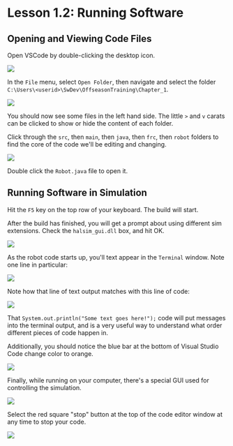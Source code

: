 
# Lesson 1.2: Running Software

## Opening and Viewing Code Files

Open VSCode by double-clicking the desktop icon. 

![](doc/desktop_icon.png)

In the `File` menu, select `Open Folder`, then navigate and select the folder `C:\Users\<userid>\SwDev\OffseasonTraining\Chapter_1`. 

![](doc/vsCode_open_folder.png)

You should now see some files in the left hand side. The little `>` and `v` carats can be clicked to show or hide the content of each folder.

Click through the `src`, then `main`, then `java`, then `frc`, then `robot` folders to find the core of the code we'll be editing and changing. 

![](doc/vsCode_side_file_explorer.png)

Double click the `Robot.java` file to open it. 

## Running Software in Simulation

Hit the `F5` key on the top row of your keyboard. The build will start.

After the build has finished, you will get a prompt about using different sim extensions. Check the `halsim_gui.dll` box, and hit OK.

![](doc/run_hal.png)

As the robot code starts up, you'll text appear in the `Terminal` window. Note one line in particular:

![](doc/program_start.png)

Note how that line of text output matches with this line of code:

![](doc/print_source.png)

That `System.out.println("Some text goes here!");` code will put messages into the terminal output, and is a very useful way to understand what order different pieces of code happen in.

Additionally, you should notice the blue bar at the bottom of Visual Studio Code change color to orange.

![](doc/orange_code_running.png)

Finally, while running on your computer, there's a special GUI used for controlling the simulation.

![](doc/robot_sim_gui.png)

Select the red square "stop" button at the top of the code editor window at any time to stop your code.

![](doc/code_stop_button.png)

